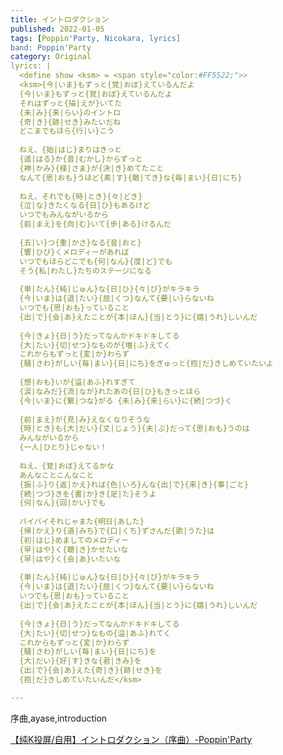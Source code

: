```yaml
---
title: イントロダクション
published: 2022-01-05
tags: [Poppin'Party, Nicokara, lyrics]
band: Poppin'Party
category: Original
lyrics: |
  <define show <ksm> = <span style="color:#FF5522;">>
  <ksm>{今|いま}もずっと{覚|おぼ}えているんだよ
  {今|いま}もずっと{覚|おぼ}えているんだよ
  それはずっと{描|えが}いてた
  {未|み}{来|らい}のイントロ
  {奇|き}{跡|せき}みたいだね
  どこまでもほら{行|い}こう
  
  ねえ、{始|はじ}まりはきっと
  {遥|はる}か{昔|むかし}からずっと
  {神|かみ}{様|さま}が{決|き}めてたこと
  なんて{思|おも}うほど{素|す}{敵|てき}な{毎|まい}{日|にち}
  
  ねえ、それでも{時|とき}{々|どき}
  {泣|な}きたくなる{日|ひ}もあるけど
  いつでもみんながいるから
  {前|まえ}を{向|む}いて{歩|ある}けるんだ
  
  {五|い}つ{重|かさ}なる{音|おと}
  {響|ひび}くメロディーがあれば
  いつでもほらどこでも{何|なん}{度|ど}でも
  そう{私|わたし}たちのステージになる
  
  {単|たん}{純|じゅん}な{日|ひ}{々|び}がキラキラ
  {今|いま}は{退|たい}{屈|くつ}なんて{要|い}らないね
  いつでも{思|おも}っていること
  {出|で}{会|あ}えたことが{本|ほん}{当|とう}に{嬉|うれ}しいんだ
  
  {今|きょ}{日|う}だってなんかドキドキしてる
  {大|たい}{切|せつ}なものが{増|ふ}えてく
  これからもずっと{変|か}わらず
  {騒|さわ}がしい{毎|まい}{日|にち}をぎゅっと{抱|だ}きしめていたいよ
  
  {想|おも}いが{溢|あふ}れすぎて
  {涙|なみだ}{流|なが}れたあの{日|ひ}もきっとほら
  {今|いま}に{繋|つな}がる {未|み}{来|らい}に{続|つづ}く
  
  {前|まえ}が{見|み}えなくなりそうな
  {時|とき}も{大|だい}{丈|じょう}{夫|ぶ}だって{思|おも}うのは
  みんながいるから
  {一人|ひとり}じゃない！
  
  ねえ、{覚|おぼ}えてるかな
  あんなことこんなこと
  {振|ふ}り{返|かえ}れば{色|いろ}んな{出|で}{来|き}{事|ごと}
  {続|つづ}きを{書|か}き{足|た}そうよ
  {何|なん}{回|かい}でも
  
  バイバイそれじゃまた{明日|あした}
  {帰|かえ}り{道|みち}で{口|くち}ずさんだ{歌|うた}は
  {初|はじ}めましてのメロディー
  {早|はや}く{聴|き}かせたいな
  {早|はや}く{会|あ}いたいな
  
  {単|たん}{純|じゅん}な{日|ひ}{々|び}がキラキラ
  {今|いま}は{退|たい}{屈|くつ}なんて{要|い}らないね
  いつでも{思|おも}っていること
  {出|で}{会|あ}えたことが{本|ほん}{当|とう}に{嬉|うれ}しいんだ
  
  {今|きょ}{日|う}だってなんかドキドキしてる
  {大|たい}{切|せつ}なもの{溢|あふ}れてく
  これからもずっと{変|か}わらず
  {騒|さわ}がしい{毎|まい}{日|にち}を
  {大|だい}{好|す}きな{君|きみ}を
  {出|で}{会|あ}えた{奇|き}{跡|せき}を
  {抱|だ}きしめていたいんだ</ksm>

---
```

序曲,ayase,introduction

<summary>
    <a href="https://www.bilibili.com/video/BV1QRtBeoEhV/">
        【纯K投屏/自用】イントロダクション（序曲）-Poppin'Party
    </a>
</summary>
